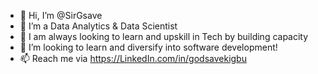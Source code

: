 - 👋 Hi, I’m @SirGsave
- 🌱 I’m a Data Analytics & Data Scientist
- 👀 I am always looking to learn and upskill in Tech by building capacity
- 💞️ I’m looking to learn and diversify into software development!
- 📫 Reach me via https://LinkedIn.com/in/godsavekigbu

<!---
SirGsave/SirGsave is a ✨ special ✨ repository because its `README.md` (this file) appears on your GitHub profile.
You can click the Preview link to take a look at your changes.
--->
